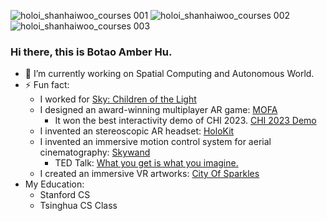 ![‎holoi_shanhaiwoo_courses ‎001](https://github.com/botaohu/botaohu/assets/2534431/79afa95f-b628-47cb-8d73-de236e05d737)
![‎holoi_shanhaiwoo_courses ‎002](https://github.com/botaohu/botaohu/assets/2534431/04f16a09-6a3f-46f7-a58f-38e8bfba46fb)
![‎holoi_shanhaiwoo_courses ‎003](https://github.com/botaohu/botaohu/assets/2534431/70a6d80a-ff05-44e4-875e-e31d9e0e6745)


### Hi there, this is Botao Amber Hu. 
- 🔭 I’m currently working on Spatial Computing and Autonomous World.
- ⚡ Fun fact: 
  - I worked for [Sky: Children of the Light](https://apps.apple.com/us/app/sky-children-of-the-light/id1462117269)
  - I designed an award-winning multiplayer AR game: [MOFA](https://mofa.ar)
    -  It won the best interactivity demo of CHI 2023. [CHI 2023 Demo](https://dl.acm.org/doi/abs/10.1145/3544549.3583935)
  - I invented an stereoscopic AR headset: [HoloKit](https://holokit.io)
  - I invented an immersive motion control system for aerial cinematography: [Skywand](https://skywand.com)
    - TED Talk: [What you get is what you imagine.](https://www.youtube.com/watch?v=gR5L72EYjrA)
  - I created an immersive VR artworks: [City Of Sparkles](https://cityofsparkles.art)
- My Education:
  - Stanford CS
  - Tsinghua CS Class

